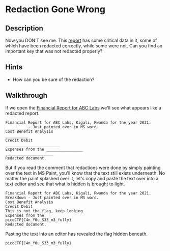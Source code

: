# Redaction Gone Wrong

## Description

Now you DON’T see me. This [report](https://artifacts.picoctf.net/c/84/Financial_Report_for_ABC_Labs.pdf "Pico CTF link to download financial report in PDF format") has some critical data in it, some of which have been redacted correctly, while some were not. Can you find an important key that was not redacted properly?

## Hints

* How can you be sure of the redaction?

## Walkthrough

If we open the [Financial Report for ABC Labs](./Financial_Report_for_ABC_Labs.pdf "Link to Financial Report for ABC Labs PDF") we'll see what appears like a redacted report.

```
Financial Report for ABC Labs, Kigali, Rwanda for the year 2021.
_________ - Just painted over in MS word.
Cost Benefit Analysis
__________
Credit Debit
________________________
Expenses from the ________________
_____________________
Redacted document.
```

But if you read the comment that redactions were done by simply painting over the text in MS Paint, you'll know that the text still exists underneath. No matter the paint splashed over it, let's copy and paste the text over into a text editor and see that what is hidden is brought to light.

```
Financial Report for ABC Labs, Kigali, Rwanda for the year 2021.
Breakdown - Just painted over in MS word.
Cost Benefit Analysis
Credit Debit
This is not the flag, keep looking
Expenses from the
picoCTF{C4n_Y0u_S33_m3_fully}
Redacted document.
```

Pasting the text into an editor has revealed the flag hidden beneath.

```picoCTF{C4n_Y0u_S33_m3_fully}```
